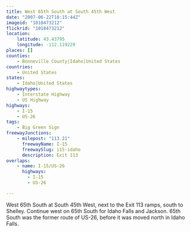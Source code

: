```yaml
---
title: West 65th South at South 45th West
date: "2007-06-22T18:15:44Z"
imageid: "1018473212"
flickrid: "1018473212"
location:
    latitude: 43.43795
    longitude: -112.119229
places: []
counties:
    - Bonneville County|Idaho|United States
countries:
    - United States
states:
    - Idaho|United States
highwaytypes:
    - Interstate Highway
    - US Highway
highways:
    - I-15
    - US-26
tags:
    - Big Green Sign
freewayJunctions:
    - milepost: "113.21"
      freewayName: I-15
      freewaySlug: i15-idaho
      description: Exit 113
overlaps:
    - name: I-15/US-26
      highways:
        - I-15
        - US-26

---
```

West 65th South at South 45th West, next to the Exit 113 ramps, south to Shelley.  Continue west on 65th South for Idaho Falls and Jackson.    65th South was the former route of US-26, before it was moved north in Idaho Falls.